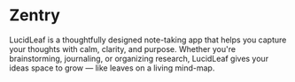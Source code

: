 # Zentry
LucidLeaf is a thoughtfully designed note-taking app that helps you capture your thoughts with calm, clarity, and purpose. Whether you're brainstorming, journaling, or organizing research, LucidLeaf gives your ideas space to grow — like leaves on a living mind-map.

